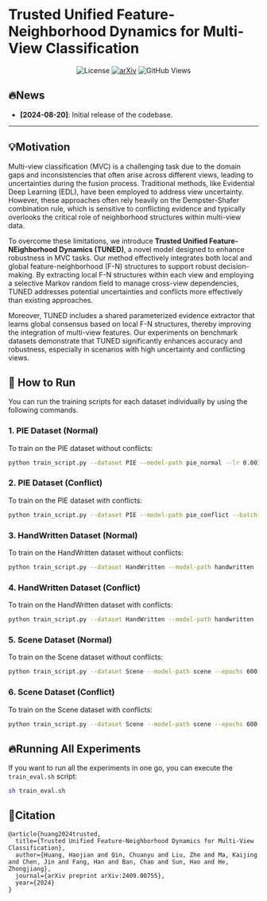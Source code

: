 # Trusted Unified Feature-Neighborhood Dynamics for Multi-View Classification
<p align="center">
  <img src="https://img.shields.io/badge/license-MIT-brightgreen" alt="License">
  <a href="https://arxiv.org/abs/2409.00755"><img src="https://img.shields.io/badge/arXiv-2409.00755-red" alt="arXiv"></a>
<img src="https://komarev.com/ghpvc/?username=JethroJames&repo=TUNED" alt="GitHub Views">
</p>

## 🔥News
- **[2024-08-20]**: Initial release of the codebase.

---

## 💡Motivation
Multi-view classification (MVC) is a challenging task due to the domain gaps and inconsistencies that often arise across different views, leading to uncertainties during the fusion process. Traditional methods, like Evidential Deep Learning (EDL), have been employed to address view uncertainty. However, these approaches often rely heavily on the Dempster-Shafer combination rule, which is sensitive to conflicting evidence and typically overlooks the critical role of neighborhood structures within multi-view data.

To overcome these limitations, we introduce **Trusted Unified Feature-NEighborhood Dynamics (TUNED)**, a novel model designed to enhance robustness in MVC tasks. Our method effectively integrates both local and global feature-neighborhood (F-N) structures to support robust decision-making. By extracting local F-N structures within each view and employing a selective Markov random field to manage cross-view dependencies, TUNED addresses potential uncertainties and conflicts more effectively than existing approaches.

Moreover, TUNED includes a shared parameterized evidence extractor that learns global consensus based on local F-N structures, thereby improving the integration of multi-view features. Our experiments on benchmark datasets demonstrate that TUNED significantly enhances accuracy and robustness, especially in scenarios with high uncertainty and conflicting views.

## :hammer: How to Run

You can run the training scripts for each dataset individually by using the following commands.

### 1. PIE Dataset (Normal)

To train on the PIE dataset without conflicts:

```sh
python train_script.py --dataset PIE --model-path pie_normal --lr 0.001
```

### 2. PIE Dataset (Conflict)

To train on the PIE dataset with conflicts:

```sh
python train_script.py --dataset PIE --model-path pie_conflict --batch-size 200 --add-conflict
```

### 3. HandWritten Dataset (Normal)

To train on the HandWritten dataset without conflicts:

```sh
python train_script.py --dataset HandWritten --model-path handwritten --lr 0.001
```

### 4. HandWritten Dataset (Conflict)

To train on the HandWritten dataset with conflicts:

```sh
python train_script.py --dataset HandWritten --model-path handwritten --batch-size 200 --add-conflict
```

### 5. Scene Dataset (Normal)

To train on the Scene dataset without conflicts:

```sh
python train_script.py --dataset Scene --model-path scene --epochs 600 --annealing_step 100
```

### 6. Scene Dataset (Conflict)

To train on the Scene dataset with conflicts:

```sh
python train_script.py --dataset Scene --model-path scene --epochs 600 --annealing_step 100 --add-conflict
```

## :fire:Running All Experiments

If you want to run all the experiments in one go, you can execute the `train_eval.sh` script:

```sh
sh train_eval.sh
```

## :handshake:Citation 

```
@article{huang2024trusted,
  title={Trusted Unified Feature-Neighborhood Dynamics for Multi-View Classification},
  author={Huang, Haojian and Qin, Chuanyu and Liu, Zhe and Ma, Kaijing and Chen, Jin and Fang, Han and Ban, Chao and Sun, Hao and He, Zhongjiang},
  journal={arXiv preprint arXiv:2409.00755},
  year={2024}
}
```

